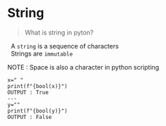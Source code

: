 # String

> What is string in pyton?<br>

 &nbsp; A `string` is a sequence of characters <br> 
 &nbsp; Strings are `immutable`
 

NOTE : Space is also a character in python scripting 
```
x=" "
print(f"{bool(x)}")
OUTPUT : True
---
y=""
print(f"{bool(y)}")
OUTPUT : False